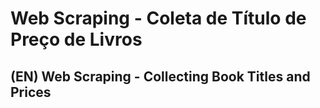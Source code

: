 # Web Scraping - Coleta de Título de Preço de Livros
## (EN) Web Scraping - Collecting Book Titles and Prices

